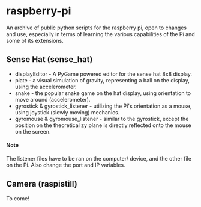 # raspberry-pi
An archive of public python scripts for the raspberry pi, open to changes and use, especially in terms of learning the various capabilities of the Pi and some of its extensions.

## Sense Hat (sense_hat)
* displayEditor - A PyGame powered editor for the sense hat 8x8 display.
* plate - a visual simulation of gravity, representing a ball on the display, using the accelerometer.
* snake - the popular snake game on the hat display, using orientation to move around (accelerometer).
* gyrostick & gyrostick_listener - utilizing the Pi's orientation as a mouse, using joystick (slowly moving) mechanics.
* gyromouse & gyromouse_listener - similar to the gyrostick, except the position on the theoretical zy plane is directly reflected onto the mouse on the screen.
#### Note
The listener files have to be ran on the computer/ device, and the other file on the Pi. Also change the port and IP variables.

## Camera (raspistill)
To come!
